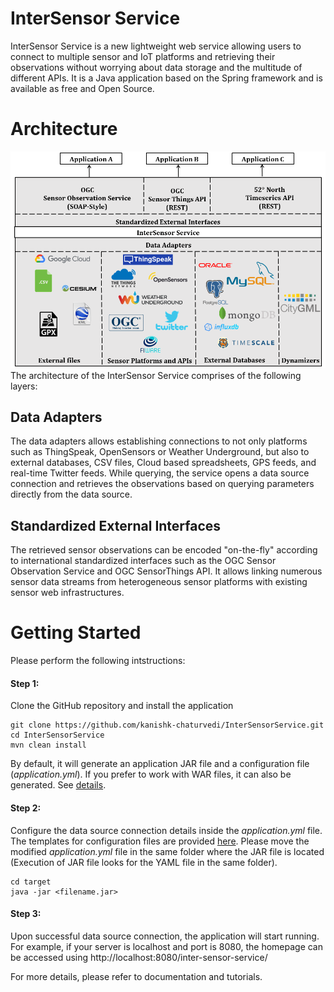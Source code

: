 # InterSensor Service
InterSensor Service is a new lightweight web service allowing users to connect to multiple sensor and IoT platforms and retrieving their observations without worrying about data storage and the multitude of different APIs.  It is a Java application based on the Spring framework and is available as free and Open Source.

# Architecture
![Alt text](theme/img/Architecture.png?raw=true "Architecture")
The architecture of the InterSensor Service comprises of the following layers:
## Data Adapters
The data adapters allows establishing connections to not only platforms such as ThingSpeak, OpenSensors or Weather Underground, but also to external databases, CSV files, Cloud based spreadsheets, GPS feeds, and real-time Twitter feeds. While querying, the service opens a data source connection and retrieves the observations based on querying parameters directly from the data source. 
## Standardized External Interfaces
The retrieved sensor observations can be encoded "on-the-fly" according to international standardized interfaces such as the OGC Sensor Observation Service and OGC SensorThings API. It allows linking numerous sensor data streams from heterogeneous sensor platforms with existing sensor web infrastructures. 

# Getting Started
Please perform the following intstructions:
#### Step 1:
Clone the GitHub repository and install the application
```
git clone https://github.com/kanishk-chaturvedi/InterSensorService.git
cd InterSensorService
mvn clean install
```
By default, it will generate an application JAR file and a configuration file (*application.yml*). If you prefer to work with WAR files, it can also be generated. See [details](https://docs.spring.io/spring-boot/docs/current/reference/htmlsingle/#build-tool-plugins-maven-packaging).

#### Step 2:
Configure the data source connection details inside the *application.yml* file. The templates for configuration files are provided [here](yamlTemplates).
Please move the modified *application.yml* file in the same folder where the JAR file is located (Execution of JAR file looks for the YAML file in the same folder).
```
cd target
java -jar <filename.jar>
```
#### Step 3:
Upon successful data source connection, the application will start running. For example, if your server is localhost and port is 8080, the homepage can be accessed using http://localhost:8080/inter-sensor-service/

For more details, please refer to documentation and tutorials.
